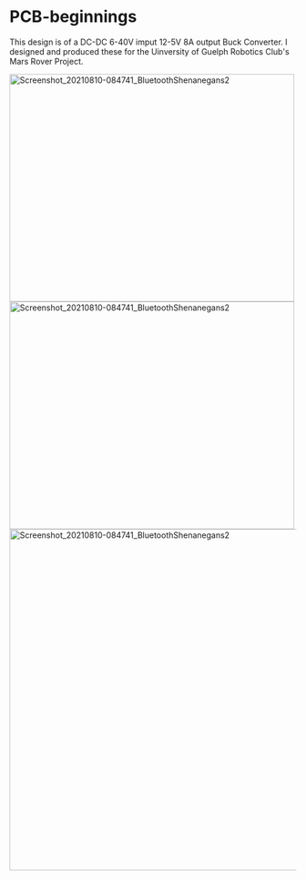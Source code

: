 
# PCB-beginnings
This design is of a DC-DC 6-40V imput 12-5V 8A output Buck Converter. I designed and produced these for the Uinversity of Guelph Robotics Club's Mars Rover Project.
<p float="left">
  <img src="https://user-images.githubusercontent.com/77077715/132924093-82ce4036-5719-42a7-a923-9c635d033664.jpg" alt="Screenshot_20210810-084741_BluetoothShenanegans2" width="500" height="400">
  <img src="https://user-images.githubusercontent.com/77077715/132923275-bd820b7d-265d-42af-9554-6fee4015058b.png" alt="Screenshot_20210810-084741_BluetoothShenanegans2" width="500" height="400">
  <img src="https://user-images.githubusercontent.com/77077715/132923227-3fbb9d29-0066-4353-96f9-edc321d97bcf.png" alt="Screenshot_20210810-084741_BluetoothShenanegans2" width="800" height="600">
 </p>
